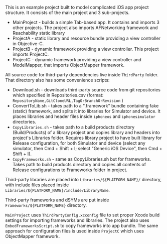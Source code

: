 This is an example project built to model complicated iOS app project structure. It consists of the main project and 3 sub-projects. 

* MainProject - builds a simple Tab-based app. It contains and imports 3 other projects. The project also imports AFNetworking framework and Reachability static library
* ProjectA - static library and resource bundle providing a view controller in Objective-C. 
* ProjectB - dynamic framework providing a view controller. This project imports ProjectC.
* ProjectC - dynamic framework providing a view controller and ModelMapper, that imports ObjectMapper framework.

All source code for third-party dependencies live inside `ThirdParty` folder. That directory also has some convenience scripts:

* Download.sh - downloads third-party source code from git repositories which specified in Repositories.csv (format: `RepositoryName,GitCloneURL,TagOrBranchOrRevision` )
* ConvertToLib.sh - takes path to a ".framework" bundle containing fake (static) framework, and splits it into libraries for Simulator and device. It places libraries and header files inside `iphoneos` and `iphonesimulator` directories.
* `CopyLibraries.sh` - takes path to a build products directory (Build/Products) of a library project and copies library and headers into project's Libraries folder. Requires library project to have built library for Release configuration, for both Simulator and device (select any simulator, then Cmd + Shift + I; select "Generic iOS Device", then Cmd + Shift + I).
* `CopyFrameworks.sh` - same as CopyLibraries.sh but for frameworks. Takes path to build products directory and copies all contents of Release configurations to Frameworks folder in project.

Third-party libraries are placed into `Libraries/${PLATFORM_NAME}/` directory, with include files placed inside `Libraries/${PLATFORM_NAME}/include/LibraryName`. 

Third-party frameworks and dSYMs are put inside `Frameworks/${PLATFORM_NAME}` directory.

`MainProject` uses `ThirdPartyConfig.xcconfig` file to set proper Xcode build settings for importing frameworks and libraries. The project also uses `EmbedFrameworksScript.sh` to copy frameworks into app bundle. The same approach for configuration files is used inside `ProjectC` which uses ObjectMapper framework.
